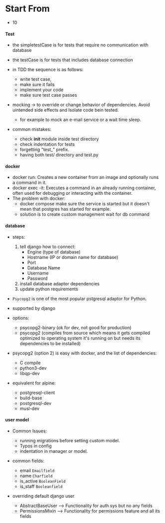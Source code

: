 # Start From
- 10

#### Test
- the simpletestCase is for tests that require no communication with database
- the testCase is for tests that includes database connection


- in TDD the sequence is as follows: 
  - write test case,
  - make sure it fails
  - implement your code 
  - make sure test case passes


- mocking -> to override or change behavior of dependencies. Avoid uintended side effects and Isolate code bein tested. 
    - for example to mock an e-mail service or a wait time sleep.


- common mistakes:
  - check __init__ module inside test directory
  - check indentation for tests
  - forgetting "test_" prefix. 
  - having both test/ directory and test.py 
  
#### docker
- docker run: Creates a new container from an image and optionally runs a command in it.
- docker exec -it: Executes a command in an already running container, often used for debugging or interacting with the container.
- The problem with docker:
  - docker compose make sure the service is started but it doesn't mean that postgres has started for example. 
  - solution is to create custom management wait for db command


#### database
- steps: 

  1. tell django how to connect:
     - Engine (type of database)
     - Hostname (IP or domain name for database)
     - Port
     - Database Name
     - Username
     - Password 
   2. install database adaptor dependencies
   3. update python requirements

- `Psycopg2` is one of the most popular pstgresql adaptor for Python.
- supported by django
- options:
  - psycopg2-binary (ok for dev, not good for production)
  - psycopg2 (compiles from source which means it gets compiled optimized to operating system it's running on but needs its dependencies to be installed) 
- psycopg2 (option 2) is easy with docker, and the list of dependencies: 
  - C compile
  - python3-dev
  - libqp-dev
- equivalent for alpine:
  - postgresql-client
  - build-base
  - postgresql-dev
  - musl-dev

#### user model
- Common Issues:
  - running migrations before setting custom model.
  - Typos in config
  - indentation in manager or model.

- common fields:
  - email     `Emailfield`
  - name      `Charfield`
  - is_active `BooleanField`
  - is_staff  `Booleanfield`

- overriding default django user
  - AbstractBaseUser --> Functionality for auth sys but no any fields
  - PermissionsMixin --> Functionality for permissions feature and all its fields
